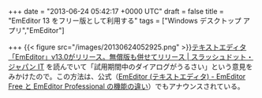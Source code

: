 
+++
date = "2013-06-24 05:42:17 +0000 UTC"
draft = false
title = "EmEditor 13 をフリー版として利用する"
tags = ["Windows デスクトップ アプリ","EmEditor"]

+++
{{< figure src="/images/20130624052925.png"  >}}<a href="http://it.slashdot.jp/story/13/06/21/0545212/">テキストエディタ「EmEditor」v13.0がリリース。無償版も併せてリリース | スラッシュドット・ジャパン IT</a> を読んでいて「試用期間中のダイアログがうるさい」という意見をみかけたので。この方法は、公式（<a href="http://jp.emeditor.com/modules/newbb/viewtopic.php?topic_id=2067&amp;forum=21">EmEditor (テキストエディタ) - EmEditor Free と EmEditor Professional の機能の違い</a>）でもアナウンスされている。


